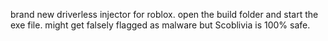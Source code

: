 brand new driverless injector for roblox.
open the build folder and start the exe file.
might get falsely flagged as malware but Scoblivia is 100% safe.
